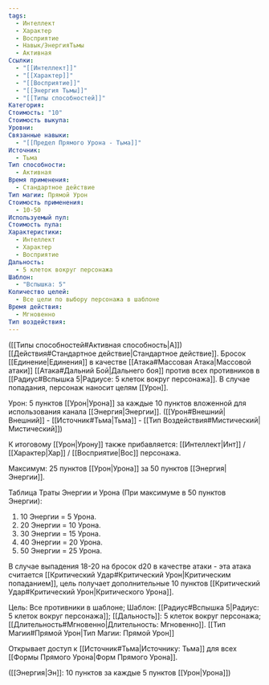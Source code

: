 ```yaml
---
tags:
  - Интеллект
  - Характер
  - Восприятие
  - Навык/ЭнергияТьмы
  - Активная
Ссылки:
  - "[[Интеллект]]"
  - "[[Характер]]"
  - "[[Восприятие]]"
  - "[[Энергия Тьмы]]"
  - "[[Типы способностей]]"
Категория: 
Стоимость: "10"
Стоимость выкупа: 
Уровни: 
Связанные навыки:
  - "[[Предел Прямого Урона - Тьма]]"
Источник:
  - Тьма
Тип способности:
  - Активная
Время применения:
  - Стандартное действие
Тип магии: Прямой Урон
Стоимость применения:
  - 10-50
Используемый пул: 
Стоимость пула: 
Характеристики:
  - Интеллект
  - Характер
  - Восприятие
Дальность:
  - 5 клеток вокруг персонажа
Шаблон:
  - "Вспышка: 5"
Количество целей:
  - Все цели по выбору персонажа в шаблоне
Время действия:
  - Мгновенно
Тип воздействия:
---
```

([[Типы способностей#Активная способность|А]]) [[Действия#Стандартное действие|Стандартное действие]]. Бросок [[Единение|Единения]] в качестве [[Атака#Массовая Атака|Массовой атаки]] [[Атака#Дальний Бой|Дальнего боя]] против всех противников в [[Радиус#Вспышка 5|Радиусе: 5 клеток вокруг персонажа]]. В случае попадания, персонаж наносит целям [[Урон]].

Урон: 5 пунктов [[Урон|Урона]] за каждые 10 пунктов вложенной для использования канала [[Энергия|Энергии]]. ([[Урон#Внешний|Внешний]] - [[Источник#Тьма|Тьма]] - [[Тип Воздействия#Мистический|Мистический]])

К итоговому [[Урон|Урону]] также прибавляется: [[Интеллект|Инт]] / [[Характер|Хар]] / [[Восприятие|Вос]] персонажа. 

Максимум: 25 пунктов [[Урон|Урона]] за 50 пунктов [[Энергия|Энергии]].

Таблица Траты Энергии и Урона
(При максимуме в 50 пунктов Энергии):

1. 10 Энергии = 5 Урона.
2. 20 Энергии = 10 Урона.
3. 30 Энергии = 15 Урона. 
4. 40 Энергии = 20 Урона.
5. 50 Энергии = 25 Урона.

В случае выпадения 18-20 на бросок d20 в качестве атаки - эта атака считается [[Критический Удар#Критический Урон|Критическим попаданием]], цель получает дополнительные 10 пунктов [[Критический Удар#Критический Урон|Критического Урона]].

Цель: Все противники в шаблоне; Шаблон: [[Радиус#Вспышка 5|Радиус: 5 клеток вокруг персонажа]]; [[Дальность]]: 5 клеток вокруг персонажа; [[Длительность#Мгновенно|Длительность: Мгновенно]]. [[Тип Магии#Прямой Урон|Тип Магии: Прямой Урон]]

Открывает доступ к [[Источник#Тьма|Источнику: Тьма]] для всех [[Формы Прямого Урона|Форм Прямого Урона]]. 

([[Энергия|Эн]]: 10 пунктов за каждые 5 пунктов [[Урон|Урона]])
